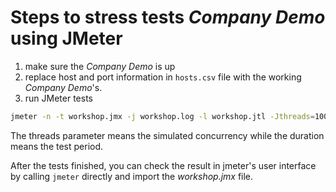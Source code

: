 # Steps to stress tests *Company Demo* using JMeter

1. make sure the *Company Demo* is up
2. replace host and port information in `hosts.csv` file with the working *Company Demo*'s.
3. run JMeter tests
```bash
jmeter -n -t workshop.jmx -j workshop.log -l workshop.jtl -Jthreads=100 -Jduration=600
```
The threads parameter means the simulated concurrency while the duration means the test period.

After the tests finished, you can check the result in jmeter's user interface by calling `jmeter` directly and import the *workshop.jmx* file.
